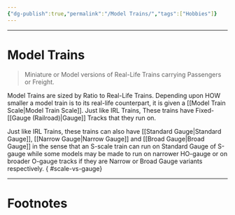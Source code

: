 ```yaml
---
{"dg-publish":true,"permalink":"/Model Trains/","tags":["Hobbies"]}
---
```



---
# Model Trains
> Miniature or Model versions of Real-Life Trains carrying Passengers or Freight.

Model Trains are sized by Ratio to Real-Life Trains. Depending upon HOW smaller a model train is to its real-life counterpart, it is given a [[Model Train Scale\|Model Train Scale]].
Just like IRL Trains, These trains have Fixed-[[Gauge (Railroad)\|Gauge]] Tracks that they run on.

Just like IRL Trains, these trains can also have [[Standard Gauge\|Standard Gauge]], [[Narrow Gauge\|Narrow Gauge]] and [[Broad Gauge\|Broad Gauge]] in the sense that an S-scale train can run on Standard Gauge of S-gauge while some models may be made to run on narrower HO-gauge or on broader O-gauge tracks if they are Narrow or Broad Gauge variants respectively.
{ #scale-vs-gauge}


---
# Footnotes